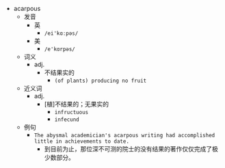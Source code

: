 - acarpous
  - 发音
    - 英
      - `/ei'kɑːpəs/`
    - 美
      - `/e'kɑrpəs/`
  - 词义
    - adj.
      - 不结果实的
        - `(of plants) producing no fruit `
  - 近义词
    - adj.
      - [植]不结果的；无果实的
        - `infructuous`
        - `infecund`
  - 例句
    - `The abysmal academician's acarpous writing had accomplished little in achievements to date.`
      - 到目前为止，那位深不可测的院士的没有结果的著作仅仅完成了极少数部分。

